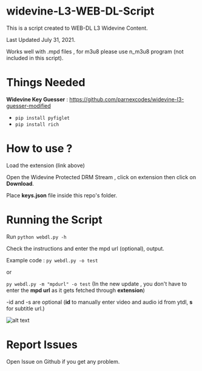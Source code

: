 # widevine-L3-WEB-DL-Script
This is a script created to WEB-DL L3 Widevine Content.

Last Updated July 31, 2021.

Works well with .mpd files , for m3u8 please use n_m3u8 program (not included in this script).

# Things Needed

**Widevine Key Guesser** : <https://github.com/parnexcodes/widevine-l3-guesser-modified>

- `pip install pyfiglet`
- `pip install rich`

# How to use ?

Load the extension (link above)

Open the Widevine Protected DRM Stream , click on extension then click on **Download**.

Place **keys.json** file inside this repo's folder.

# Running the Script

Run `python webdl.py -h`

Check the instructions and enter the mpd url (optional), output.

Example code : `py webdl.py -o test`

or

`py webdl.py -m "mpdurl" -o test` (In the new update , you don't have to enter the **mpd url** as it gets fetched through **extension**)

-id and -s are optional (**id** to manually enter video and audio id from ytdl, **s** for subtitle url.)

![alt text](https://i.imgur.com/wc17Qjx.png "image")

# Report Issues

Open Issue on Github if you get any problem.
